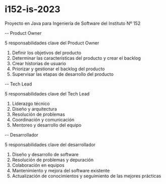 # i152-is-2023

Proyecto en Java para Ingeniería de Software del Instituto Nº 152

-- Product Owner

5 responsabilidades clave del Product Owner
1. Definir los objetivos del producto
2. Determinar las características del producto y crear el backlog
3. Crear historias de usuario
4. Priorizar y gestionar el backlog del producto
5. Supervisar las etapas de desarrollo del producto

-- Tech Lead

5 responsabilidades clave del Tech Lead
1. Liderazgo técnico
2. Diseño y arquitectura
3. Resolución de problemas
4. Coordinación y comunicación
5. Mentoreo y desarrollo del equipo


-- Desarrollador

5 responsabilidades clave del desarrollador
1. Diseño y desarrollo de software
2. Resolución de problemas y depuración
3. Colaboración en equipos
4. Mantenimiento y mejora del software existente
5. Actualización de conocimientos y seguimiento de las mejores prácticas
